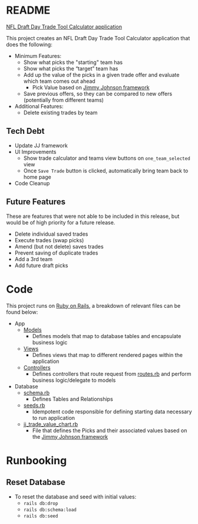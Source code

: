 # README

[NFL Draft Day Trade Tool Calculator application](https://nfl-78c46e35d347.herokuapp.com/)

This project creates an NFL Draft Day Trade Tool Calculator application that does the following:
- Minimum Features:
  - Show what picks the "starting" team has
  - Show what picks the “target” team has
  - Add up the value of the picks in a given trade offer and evaluate which team comes out ahead
    - Pick Value based on [Jimmy Johnson framework](https://www.nytimes.com/athletic/5426403/2024/04/25/nfl-draft-trade-value-chart-jimmy-johnson-explained/)
  - Save previous offers, so they can be compared to new offers (potentially from different teams)
- Additional Features:
  - Delete existing trades by team


## Tech Debt
- Update JJ framework 
- UI Improvements
  - Show trade calculator and teams view buttons on `one_team_selected` view 
  - Once `Save Trade` button is clicked, automatically bring team back to home page
- Code Cleanup

## Future Features
These are features that were not able to be included in this release, but would be of high priority for a future release. 
- Delete individual saved trades
- Execute trades (swap picks)
- Amend (but not delete) saves trades
- Prevent saving of duplicate trades
- Add a 3rd team
- Add future draft picks

# Code 
This project runs on [Ruby on Rails](https://rubyonrails.org/), a breakdown of relevant files can be found below:
- App
  - [Models](https://github.com/CameronGleichauf/NFLDDTTCalculator/tree/main/app/models)
    - Defines models that map to database tables and encapsulate business logic
  - [Views](https://github.com/CameronGleichauf/NFLDDTTCalculator/tree/main/app/views)
    - Defines views that map to different rendered pages within the application
  - [Controllers](https://github.com/CameronGleichauf/NFLDDTTCalculator/tree/main/app/controllers)
    - Defines controllers that route request from [routes.rb](https://github.com/CameronGleichauf/NFLDDTTCalculator/blob/main/config/routes.rb) and perform business logic/delegate to models
- Database
  - [schema.rb](https://github.com/CameronGleichauf/NFLDDTTCalculator/blob/main/db/schema.rb)
    - Defines Tables and Relationships
  - [seeds.rb](https://github.com/CameronGleichauf/NFLDDTTCalculator/blob/main/db/seeds.rb)
    - Idempotent code responsible for defining starting data necessary to run application
  - [jj_trade_value_chart.rb](https://github.com/CameronGleichauf/NFLDDTTCalculator/blob/main/db/jj_trade_value_chart.rb)
    - File that defines the Picks and their associated values based on the [Jimmy Johnson framework](https://www.nytimes.com/athletic/5426403/2024/04/25/nfl-draft-trade-value-chart-jimmy-johnson-explained/)

# Runbooking
## Reset Database 
- To reset the database and seed with initial values:
  - `rails db:drop`
  - `rails db:schema:load`    
  - `rails db:seed` 